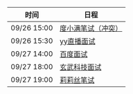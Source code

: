 | 时间          | 日程                                                                                                                                |
| ----------- | --------------------------------------------------------------------------------------------------------------------------------- |
| 09/26 15:00 | [度小满笔试（冲突）](https://www.google.com/calendar/event?eid=MGc0NDhibXY5OTBzazQ3NGRuNGxnajA3YjQgam5udDlqNWFkbG84ajE3aHVoNWNiYmFvN2NAZw) |
| 09/26 15:30 | [yy直播面试](https://www.google.com/calendar/event?eid=NWIxNGltZmw4OXBwN25zMmY4dDl2MHNsa3Ygam5udDlqNWFkbG84ajE3aHVoNWNiYmFvN2NAZw)    |
| 09/27 14:00 | [百度面试](https://www.google.com/calendar/event?eid=M2JwamE2MDZsMzlvczZqaXVoN2hnYW5pbjMgam5udDlqNWFkbG84ajE3aHVoNWNiYmFvN2NAZw)      |
| 09/27 18:00 | [玄武科技面试](https://www.google.com/calendar/event?eid=NWI3YzJidHU0ZmdrbXMwdm9hYXM1Mmg4dm4gam5udDlqNWFkbG84ajE3aHVoNWNiYmFvN2NAZw)    |
| 09/27 19:00 | [莉莉丝笔试](https://www.google.com/calendar/event?eid=NjNxZG45aXE4cm8waWk4Z3RjODljbGhwbGogam5udDlqNWFkbG84ajE3aHVoNWNiYmFvN2NAZw)     |